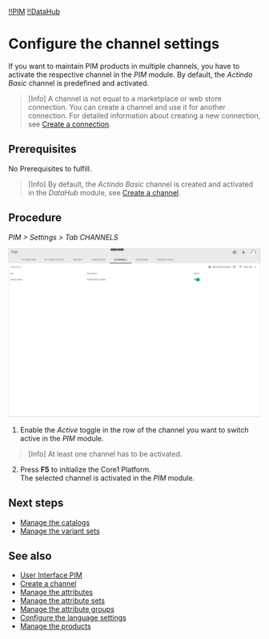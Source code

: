 [!!PIM](PIM)
[!!DataHub](DataHub)

# Configure the channel settings

If you want to maintain PIM products in multiple channels, you have to activate the respective channel in the *PIM* module. By default, the *Actindo Basic* channel is predefined and activated.

> [Info] A channel is not equal to a marketplace or web store connection. You can create a channel and use it for another connection. For detailed information about creating a new connection, see [Create a connection](to_be_completed).

## Prerequisites

No Prerequisites to fulfill.

> [Info] By default, the *Actindo Basic* channel is created and activated in the *DataHub* module, see [Create a channel](/DataHub/Integration/04_ManageChannels.md#create-a-channel).

## Procedure
*PIM > Settings > Tab CHANNELS*

![Channels](/Assets/Screenshots/PIM/Settings/Channels/Channels.png "[Channels]")

1. Enable the *Active* toggle in the row of the channel you want to switch active in the *PIM* module.

  > [Info] At least one channel has to be activated.

2. Press **F5** to initialize the Core1 Platform.   
  The selected channel is activated in the *PIM* module.

## Next steps

- [Manage the catalogs](06_ManageCatalogs.md)
- [Manage the variant sets](07_ManageVariantSets.md)

## See also

- [User Interface PIM](/PIM/UserInterface/00_UserInterface.md)
- [Create a channel](/DataHub/Integration/04_ManageChannels.md#create-a-channel)
- [Manage the attributes](01_ManageAttributes.md)
- [Manage the attribute sets](02_ManageAttributeSets.md)
- [Manage the attribute groups](03_ManageAttributeGroups.md)
- [Configure the language settings](04_ConfigureLanguages.md)
- [Manage the products](/PIM/Operation/01_ManageProducts.md)
